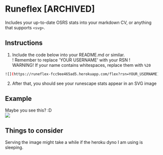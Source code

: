 # Runeflex [ARCHIVED]
Includes your up-to-date OSRS stats into your markdown CV, or anything that supports ```<svg>```.

## Instructions
1. Include the code below into your README.md or similar. <br> ! Remember to replace 'YOUR USERNAME' with your RSN ! <br>
WARNING! If your name contains whitespaces, replace them with ```%20```

```bash
![](https://runeflex-fcc9ee465ad5.herokuapp.com/flex?rsn=YOUR_USERNAME)
```
2. After that, you should see your runescape stats appear in an SVG image

## Example
Maybe you see this? :D <br>
![](https://runeflex-fcc9ee465ad5.herokuapp.com/flex?rsn=wrath%20tiara)

## Things to consider
Serving the image might take a while if the heroku dyno I am using is sleeping.
